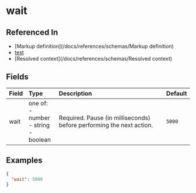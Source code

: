 
# wait



## Referenced In

- [Markup definition](/docs/references/schemas/Markup definition)
- [test](/docs/references/schemas/test)
- [Resolved context](/docs/references/schemas/Resolved context)

## Fields

Field | Type | Description | Default
:-- | :-- | :-- | :--
wait | one of:<br/>- number<br/>- string<br/>- boolean | Required. Pause (in milliseconds) before performing the next action. | `5000`

## Examples

```json
{
  "wait": 5000
}
```

